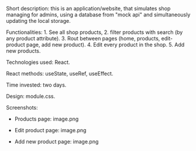 Short description: this is an application/website, that simulates shop managing for admins, using a database from "mock api" and simultaneously updating the local storage.

Functionalities: 1. See all shop products, 
           2. filter products with search (by any product attribute).
           3. Rout between pages (home, products, edit-product page, add new product).
           4. Edit every product in the shop.
           5. Add new products.

Technologies used: React.

React methods: useState, useRef, useEffect.

Time invested: two days.

Design: module.css.

Screenshots:

- Products page:
image.png

- Edit product page:
image.png

- Add new product page:
image.png




